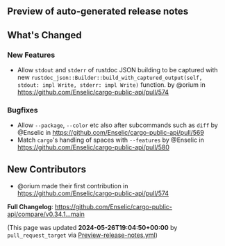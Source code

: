 ## Preview of auto-generated release notes
<!-- Release notes generated using configuration in .github/release.yml at main -->

## What's Changed
### New Features
* Allow `stdout` and `stderr` of rustdoc JSON building to be captured with new `rustdoc_json::Builder::build_with_captured_output(self, stdout: impl Write, stderr: impl Write)` function. by @orium in https://github.com/Enselic/cargo-public-api/pull/574
### Bugfixes
* Allow `--package`, `--color` etc also after subcommands such as `diff` by @Enselic in https://github.com/Enselic/cargo-public-api/pull/569
* Match `cargo`'s handling of spaces with `--features` by @Enselic in https://github.com/Enselic/cargo-public-api/pull/580

## New Contributors
* @orium made their first contribution in https://github.com/Enselic/cargo-public-api/pull/574

**Full Changelog**: https://github.com/Enselic/cargo-public-api/compare/v0.34.1...main


(This page was updated **2024-05-26T19:04:50+00:00** by `pull_request_target` via [Preview-release-notes.yml](https://github.com/Enselic/cargo-public-api/actions/runs/9245545481))
